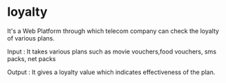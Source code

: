 # loyalty 
It's a Web Platform through which telecom company can check the loyalty of various plans.

Input  :  It takes various plans such as movie vouchers,food vouchers, sms packs, net packs

Output : It gives a loyalty value which indicates effectiveness of the plan.
